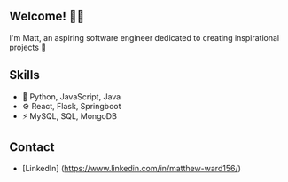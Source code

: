 ## Welcome! 👋🏻
I'm Matt, an aspiring software engineer dedicated to creating inspirational projects 🎉


## Skills
- 💾 Python, JavaScript, Java
- ⚙ React, Flask, Springboot
- ⚡ MySQL, SQL, MongoDB

## Contact
- [LinkedIn] (https://www.linkedin.com/in/matthew-ward156/)
